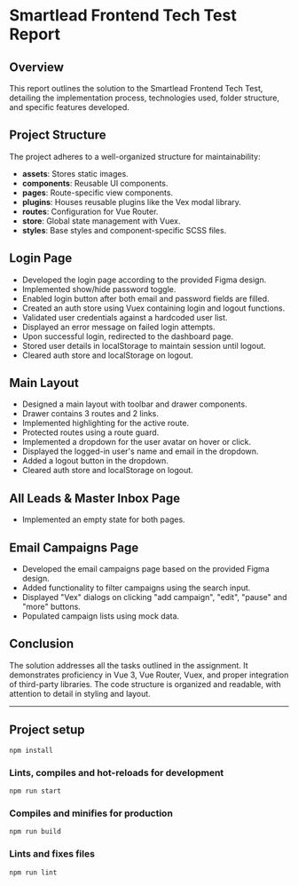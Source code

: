 # Smartlead Frontend Tech Test Report

## Overview

This report outlines the solution to the Smartlead Frontend Tech Test, detailing the implementation process, technologies used, folder structure, and specific features developed.

## Project Structure

The project adheres to a well-organized structure for maintainability:

- **assets**: Stores static images.
- **components**: Reusable UI components.
- **pages**: Route-specific view components.
- **plugins**: Houses reusable plugins like the Vex modal library.
- **routes**: Configuration for Vue Router.
- **store**: Global state management with Vuex.
- **styles**: Base styles and component-specific SCSS files.

## Login Page

- Developed the login page according to the provided Figma design.
- Implemented show/hide password toggle.
- Enabled login button after both email and password fields are filled.
- Created an auth store using Vuex containing login and logout functions.
- Validated user credentials against a hardcoded user list.
- Displayed an error message on failed login attempts.
- Upon successful login, redirected to the dashboard page.
- Stored user details in localStorage to maintain session until logout.
- Cleared auth store and localStorage on logout.

## Main Layout

- Designed a main layout with toolbar and drawer components.
- Drawer contains 3 routes and 2 links.
- Implemented highlighting for the active route.
- Protected routes using a route guard.
- Implemented a dropdown for the user avatar on hover or click.
- Displayed the logged-in user's name and email in the dropdown.
- Added a logout button in the dropdown.
- Cleared auth store and localStorage on logout.

## All Leads & Master Inbox Page

- Implemented an empty state for both pages.

## Email Campaigns Page

- Developed the email campaigns page based on the provided Figma design.
- Added functionality to filter campaigns using the search input.
- Displayed "Vex" dialogs on clicking "add campaign", "edit", "pause" and "more" buttons.
- Populated campaign lists using mock data.

## Conclusion

The solution addresses all the tasks outlined in the assignment. It demonstrates proficiency in Vue 3, Vue Router, Vuex, and proper integration of third-party libraries. The code structure is organized and readable, with attention to detail in styling and layout.

---

## Project setup

```
npm install
```

### Lints, compiles and hot-reloads for development

```
npm run start
```

### Compiles and minifies for production

```
npm run build
```

### Lints and fixes files

```
npm run lint
```
